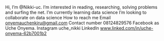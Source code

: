 Hi, 
I’m @Nikki-uc.
I’m interested in reading, researching, solving problems and surfing the net.
I’m currently learning data science 
I’m looking to collaborate on data science 
How to reach me
Email onyemauchenkiru@gmail.com
Contact number 08124829576
Facebook as Uche Onyema.
Instagram uche_nikki
LinkedIn www.linked.com/in/uche-onyema-62b7001b2

<!---
Nikki-uc/Nikki-uc is a ✨ special ✨ repository because its `README.md` (this file) appears on your GitHub profile.
You can click the Preview link to take a look at your changes.
--->
